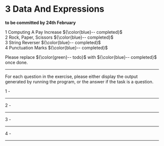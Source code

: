# 3 Data And Expressions

**to be committed by 24th February**

1 Computing A Pay Increase   ${\color{blue}-- completed}$\
2 Rock, Paper, Scissors      ${\color{blue}-- completed}$\
3 String Reverser   ${\color{blue}-- completed}$\
4 Punctuation Marks  ${\color{blue}-- completed}$

Please replace ${\color{green}-- todo}$ with ${\color{blue}-- completed}$ once done.

---

For each question in the exercise, please either display the output generated by running the program, or the answer if the task is a question.

1 -

---

2 -

---

3 -

---

4 -

---



